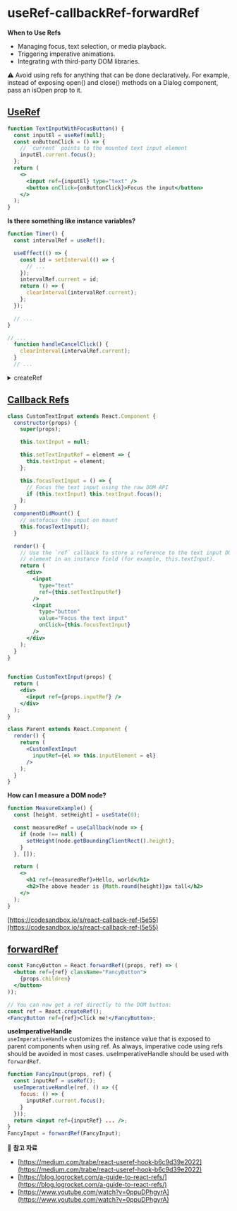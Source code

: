 # useRef-callbackRef-forwardRef

**When to Use Refs**
* Managing focus, text selection, or media playback.
* Triggering imperative animations.
* Integrating with third-party DOM libraries.

:warning: Avoid using refs for anything that can be done declaratively. For example, instead of exposing open() and close() methods on a Dialog component, pass an isOpen prop to it.

## [UseRef](https://reactjs.org/docs/hooks-reference.html#useref)

```jsx
function TextInputWithFocusButton() {
  const inputEl = useRef(null);
  const onButtonClick = () => {
    // `current` points to the mounted text input element
    inputEl.current.focus();
  };
  return (
    <>
      <input ref={inputEl} type="text" />
      <button onClick={onButtonClick}>Focus the input</button>
    </>
  );
}
```

**Is there something like instance variables?**

```jsx
function Timer() {
  const intervalRef = useRef();

  useEffect(() => {
    const id = setInterval(() => {
      // ...
    });
    intervalRef.current = id;
    return () => {
      clearInterval(intervalRef.current);
    };
  });

  // ...
}

// ...
  function handleCancelClick() {
    clearInterval(intervalRef.current);
  }
  // ...
```

<details><summary>createRef</summary>
  <p>

```jsx
class AutoFocusTextInput extends React.Component {
  constructor(props) {
    super(props);
    this.textInput = React.createRef();
  }

  componentDidMount() {
    this.textInput.current.focusTextInput();
  }

  render() {
    return (
      <CustomTextInput ref={this.textInput} />
    );
  }
}
```

</p>
</details>

## [Callback Refs](https://reactjs.org/docs/refs-and-the-dom.html#callback-refs)
    
```jsx
class CustomTextInput extends React.Component {
  constructor(props) {
    super(props);

    this.textInput = null;

    this.setTextInputRef = element => {
      this.textInput = element;
    };

    this.focusTextInput = () => {
      // Focus the text input using the raw DOM API
      if (this.textInput) this.textInput.focus();
    };
  }
  componentDidMount() {
    // autofocus the input on mount
    this.focusTextInput();
  }

  render() {
    // Use the `ref` callback to store a reference to the text input DOM
    // element in an instance field (for example, this.textInput).
    return (
      <div>
        <input
          type="text"
          ref={this.setTextInputRef}
        />
        <input
          type="button"
          value="Focus the text input"
          onClick={this.focusTextInput}
        />
      </div>
    );
  }
}
    
```

```jsx
function CustomTextInput(props) {
  return (
    <div>
      <input ref={props.inputRef} />
    </div>
  );
}

class Parent extends React.Component {
  render() {
    return (
      <CustomTextInput
        inputRef={el => this.inputElement = el}
      />
    );
  }
}
```

**How can I measure a DOM node?**
```jsx
function MeasureExample() {
  const [height, setHeight] = useState(0);

  const measuredRef = useCallback(node => {
    if (node !== null) {
      setHeight(node.getBoundingClientRect().height);
    }
  }, []);

  return (
    <>
      <h1 ref={measuredRef}>Hello, world</h1>
      <h2>The above header is {Math.round(height)}px tall</h2>
    </>
  );
}
```
[https://codesandbox.io/s/react-callback-ref-l5e55](https://codesandbox.io/s/react-callback-ref-l5e55)

## [forwardRef](https://reactjs.org/docs/react-api.html#reactforwardref)

```jsx
const FancyButton = React.forwardRef((props, ref) => (
  <button ref={ref} className="FancyButton">
    {props.children}
  </button>
));

// You can now get a ref directly to the DOM button:
const ref = React.createRef();
<FancyButton ref={ref}>Click me!</FancyButton>;
```

**useImperativeHandle**   
`useImperativeHandle` customizes the instance value that is exposed to parent components when using ref. As always, imperative code using refs should be avoided in most cases. useImperativeHandle should be used with `forwardRef`.

```jsx
function FancyInput(props, ref) {
  const inputRef = useRef();
  useImperativeHandle(ref, () => ({
    focus: () => {
      inputRef.current.focus();
    }
  }));
  return <input ref={inputRef} ... />;
}
FancyInput = forwardRef(FancyInput);
```

:memo: **참고 자료**   
* [https://medium.com/trabe/react-useref-hook-b6c9d39e2022](https://medium.com/trabe/react-useref-hook-b6c9d39e2022)   
* [https://blog.logrocket.com/a-guide-to-react-refs/](https://blog.logrocket.com/a-guide-to-react-refs/)   
* [https://www.youtube.com/watch?v=0ppuDPhgyrA](https://www.youtube.com/watch?v=0ppuDPhgyrA)   

